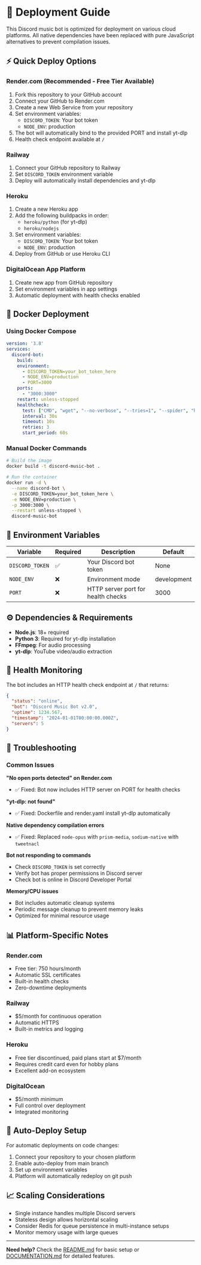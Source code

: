# 🚀 Deployment Guide

This Discord music bot is optimized for deployment on various cloud platforms. All native dependencies have been replaced with pure JavaScript alternatives to prevent compilation issues.

## ⚡ Quick Deploy Options

### Render.com (Recommended - Free Tier Available)
1. Fork this repository to your GitHub account
2. Connect your GitHub to Render.com
3. Create a new Web Service from your repository
4. Set environment variables:
   - `DISCORD_TOKEN`: Your bot token
   - `NODE_ENV`: production
5. The bot will automatically bind to the provided PORT and install yt-dlp
6. Health check endpoint available at `/`

### Railway
1. Connect your GitHub repository to Railway
2. Set `DISCORD_TOKEN` environment variable
3. Deploy will automatically install dependencies and yt-dlp

### Heroku
1. Create a new Heroku app
2. Add the following buildpacks in order:
   - `heroku/python` (for yt-dlp)
   - `heroku/nodejs`
3. Set environment variables:
   - `DISCORD_TOKEN`: Your bot token
   - `NODE_ENV`: production
4. Deploy from GitHub or use Heroku CLI

### DigitalOcean App Platform
1. Create new app from GitHub repository
2. Set environment variables in app settings
3. Automatic deployment with health checks enabled

## 🐳 Docker Deployment

### Using Docker Compose
```yaml
version: '3.8'
services:
  discord-bot:
    build: .
    environment:
      - DISCORD_TOKEN=your_bot_token_here
      - NODE_ENV=production
      - PORT=3000
    ports:
      - "3000:3000"
    restart: unless-stopped
    healthcheck:
      test: ["CMD", "wget", "--no-verbose", "--tries=1", "--spider", "http://localhost:3000/"]
      interval: 30s
      timeout: 10s
      retries: 3
      start_period: 60s
```

### Manual Docker Commands
```bash
# Build the image
docker build -t discord-music-bot .

# Run the container
docker run -d \
  --name discord-bot \
  -e DISCORD_TOKEN=your_bot_token_here \
  -e NODE_ENV=production \
  -p 3000:3000 \
  --restart unless-stopped \
  discord-music-bot
```

## 🔧 Environment Variables

| Variable | Required | Description | Default |
|----------|----------|-------------|---------|
| `DISCORD_TOKEN` | ✅ | Your Discord bot token | None |
| `NODE_ENV` | ❌ | Environment mode | development |
| `PORT` | ❌ | HTTP server port for health checks | 3000 |

## ⚙️ Dependencies & Requirements

- **Node.js**: 18+ required
- **Python 3**: Required for yt-dlp installation
- **FFmpeg**: For audio processing
- **yt-dlp**: YouTube video/audio extraction

## 🏥 Health Monitoring

The bot includes an HTTP health check endpoint at `/` that returns:
```json
{
  "status": "online",
  "bot": "Discord Music Bot v2.0",
  "uptime": 1234.567,
  "timestamp": "2024-01-01T00:00:00.000Z",
  "servers": 5
}
```

## 🚨 Troubleshooting

### Common Issues

**"No open ports detected" on Render.com**
- ✅ Fixed: Bot now includes HTTP server on PORT for health checks

**"yt-dlp: not found"**
- ✅ Fixed: Dockerfile and render.yaml install yt-dlp automatically

**Native dependency compilation errors**
- ✅ Fixed: Replaced `node-opus` with `prism-media`, `sodium-native` with `tweetnacl`

**Bot not responding to commands**
- Check `DISCORD_TOKEN` is set correctly
- Verify bot has proper permissions in Discord server
- Check bot is online in Discord Developer Portal

**Memory/CPU issues**
- Bot includes automatic cleanup systems
- Periodic message cleanup to prevent memory leaks
- Optimized for minimal resource usage

## 📊 Platform-Specific Notes

### Render.com
- Free tier: 750 hours/month
- Automatic SSL certificates
- Built-in health checks
- Zero-downtime deployments

### Railway
- $5/month for continuous operation
- Automatic HTTPS
- Built-in metrics and logging

### Heroku
- Free tier discontinued, paid plans start at $7/month
- Requires credit card even for hobby plans
- Excellent add-on ecosystem

### DigitalOcean
- $5/month minimum
- Full control over deployment
- Integrated monitoring

## 🔄 Auto-Deploy Setup

For automatic deployments on code changes:
1. Connect your repository to your chosen platform
2. Enable auto-deploy from main branch
3. Set up environment variables
4. Platform will automatically redeploy on git push

## 📈 Scaling Considerations

- Single instance handles multiple Discord servers
- Stateless design allows horizontal scaling
- Consider Redis for queue persistence in multi-instance setups
- Monitor memory usage with large queues

---

**Need help?** Check the [README.md](README.md) for basic setup or [DOCUMENTATION.md](DOCUMENTATION.md) for detailed features.

